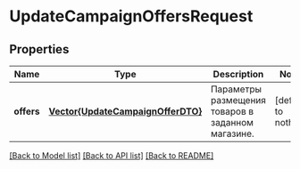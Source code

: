 # UpdateCampaignOffersRequest


## Properties
Name | Type | Description | Notes
------------ | ------------- | ------------- | -------------
**offers** | [**Vector{UpdateCampaignOfferDTO}**](UpdateCampaignOfferDTO.md) | Параметры размещения товаров в заданном магазине. | [default to nothing]


[[Back to Model list]](../README.md#models) [[Back to API list]](../README.md#api-endpoints) [[Back to README]](../README.md)


